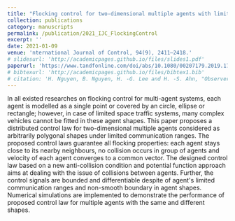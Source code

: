 ```yaml
---
title: "Flocking control for two-dimensional multiple agents with limited communication ranges"
collection: publications
category: manuscripts
permalink: /publication/2021_IJC_FlockingControl
excerpt: ''
date: 2021-01-09
venue: 'nternational Journal of Control, 94(9), 2411–2418.'
# slidesurl: 'http://academicpages.github.io/files/slides1.pdf'
paperurl: 'https://www.tandfonline.com/doi/abs/10.1080/00207179.2019.1707878'
# bibtexurl: 'http://academicpages.github.io/files/bibtex1.bib'
# citation: 'H. Nguyen, B. Nguyen, H. -G. Lee and H. -S. Ahn, "Observer-Based Control for Linear Continuous-Time Systems With Fully Homomorphic Encryption," in IEEE Transactions on Control of Network Systems, vol. 12, no. 1, pp. 700-712, March 2025'
---
```

In all existed researches on flocking control for multi-agent systems, each agent is modelled as a single point or covered by an circle, ellipse or rectangle; however, in case of limited space traffic systems, many complex vehicles cannot be fitted in these agent shapes. This paper proposes a distributed control law for two-dimensional multiple agents considered as arbitrarily polygonal shapes under limited communication ranges. The proposed control laws guarantee all flocking properties: each agent stays close to its nearby neighbours, no collision occurs in group of agents and velocity of each agent converges to a common vector. The designed control law based on a new anti-collision condition and potential function approach aims at dealing with the issue of collisions between agents. Further, the control signals are bounded and differentiable despite of agent's limited communication ranges and non-smooth boundary in agent shapes. Numerical simulations are implemented to demonstrate the performance of proposed control law for multiple agents with the same and different shapes.